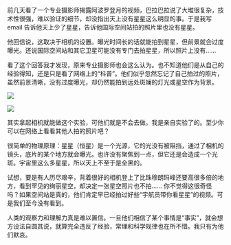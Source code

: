 前几天看了一个专业摄影师揭露阿波罗登月的视频，巴拉巴拉说了大堆很复杂，技术性很强，难以验证的细节，却没指出天上没有星星这么明显的事。于是我写 email 告诉他天上少了星星，告诉他国际空间站拍的照片里也没有星星。

他回信说，这取决于相机的设置。曝光时间长的话就能拍到星星，但前景就会过度曝光。还说国际空间站和其它卫星可能没有专门去拍星星，所以照片上没有……

看了这个回答我才发现，原来专业摄影师也会这么认为。也不知道他们是从自己的经验得知，还是只是看了网络上的“科普”。他们似乎忽然忘记了自己拍过的照片，虽然前景清晰，没有过度曝光，却仍然能拍到远处斑斓的灯光或星空作为背景。

<div class="captioned-image-container">

![](https://substackcdn.com/image/fetch/w_1456,c_limit,f_auto,q_auto:good,fl_progressive:steep/https%3A%2F%2Fbucketeer-e05bbc84-baa3-437e-9518-adb32be77984.s3.amazonaws.com%2Fpublic%2Fimages%2F7c6d4396-c8f7-46fe-9af4-e4ed246760d3_1600x1000.jpeg)


<div class="captioned-image-container">

![](https://substackcdn.com/image/fetch/w_1456,c_limit,f_auto,q_auto:good,fl_progressive:steep/https%3A%2F%2Fbucketeer-e05bbc84-baa3-437e-9518-adb32be77984.s3.amazonaws.com%2Fpublic%2Fimages%2F2ae0360d-ef07-4282-a2e1-8aeeaf5a9517_1200x797.jpeg)


其实拿起相机就能做这个实验，可他们就是不会去做。我是亲自实验了的。至少你可以在网络上看看其他人拍的照片吧？

很简单的物理原理：星星（恒星）是一个光源，它的光没有被阻挡，通过了相机的镜头，底片的某个地方就会曝光。也许没有聚焦到一点，但它还是会造成一个光斑。宇宙里这么多星星，所以天上不至于是全黑的。

试想，要是有人历尽艰辛，背着很好的相机登上了比珠穆朗玛峰还要高很多倍的地方，看到罕见的绚丽星空，却决定一张星空照片也不拍…… 你不觉得这很奇怪吗？如果空间站是真的，他们肯定早已经拍过好些“宇航员带你看星星”的视频。可是我们至今没有看到。

人类的观察力和理解力真是难以置信。一旦他们相信了某个事情是“事实”，就会想方设法自圆其说，就算完全违反了经验，常理和科学规律也在所不惜。我只有为他们默哀。

